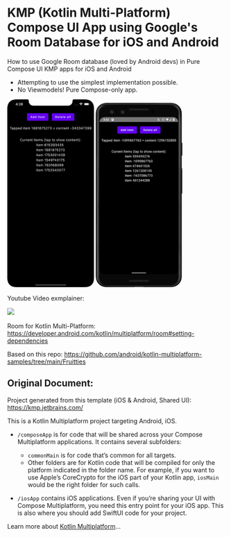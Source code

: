 # KMP (Kotlin Multi-Platform) Compose UI App using Google's Room Database for iOS and Android


How to use Google Room database (loved by Android devs) in Pure Compose UI KMP apps for iOS and Android 
- Attempting to use the simplest implementation possible.
- No Viewmodels! Pure Compose-only app.

[<img src= "./screenshots/ios.png" width="200">]()
[<img src= "./screenshots/android.png" width="200">]()

Youtube Video exmplainer:

[<img src="https://github.com/realityexpander/KMP_Room/assets/5157474/5ff980a9-11c5-4d9e-9546-745ccb0006d7">](https://youtu.be/2E-3FDRPmYI)

Room for Kotlin Multi-Platform: https://developer.android.com/kotlin/multiplatform/room#setting-dependencies

Based on this repo: https://github.com/android/kotlin-multiplatform-samples/tree/main/Fruitties

## Original Document:
Project generated from this template (iOS & Android, Shared UI): https://kmp.jetbrains.com/

This is a Kotlin Multiplatform project targeting Android, iOS.

* `/composeApp` is for code that will be shared across your Compose Multiplatform applications.
  It contains several subfolders:
  - `commonMain` is for code that’s common for all targets.
  - Other folders are for Kotlin code that will be compiled for only the platform indicated in the folder name.
    For example, if you want to use Apple’s CoreCrypto for the iOS part of your Kotlin app,
    `iosMain` would be the right folder for such calls.

* `/iosApp` contains iOS applications. Even if you’re sharing your UI with Compose Multiplatform, 
  you need this entry point for your iOS app. This is also where you should add SwiftUI code for your project.


Learn more about [Kotlin Multiplatform](https://www.jetbrains.com/help/kotlin-multiplatform-dev/get-started.html)…
